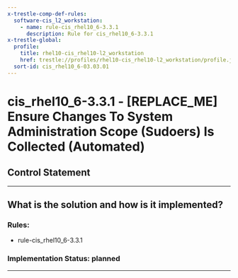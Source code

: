 ```yaml
---
x-trestle-comp-def-rules:
  software-cis_l2_workstation:
    - name: rule-cis_rhel10_6-3.3.1
      description: Rule for cis_rhel10_6-3.3.1
x-trestle-global:
  profile:
    title: rhel10-cis_rhel10-l2_workstation
    href: trestle://profiles/rhel10-cis_rhel10-l2_workstation/profile.json
  sort-id: cis_rhel10_6-03.03.01
---
```


# cis_rhel10_6-3.3.1 - \[REPLACE_ME\] Ensure Changes To System Administration Scope (Sudoers) Is Collected (Automated)

## Control Statement

______________________________________________________________________

## What is the solution and how is it implemented?

<!-- For implementation status enter one of: implemented, partial, planned, alternative, not-applicable -->

<!-- Note that the list of rules under ### Rules: is read-only and changes will not be captured after assembly to JSON -->

<!-- Add control implementation description here for control: cis_rhel10_6-3.3.1 -->

### Rules:

  - rule-cis_rhel10_6-3.3.1

### Implementation Status: planned

______________________________________________________________________
